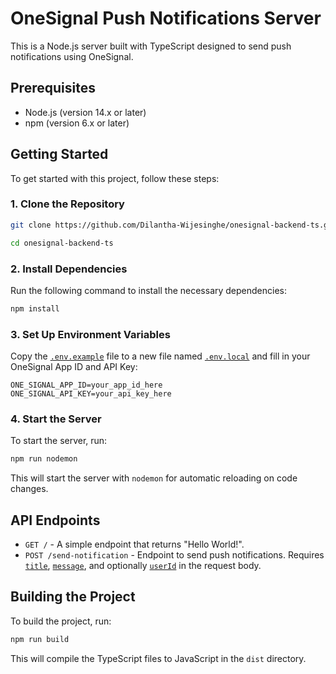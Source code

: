 # OneSignal Push Notifications Server

This is a Node.js server built with TypeScript designed to send push notifications using OneSignal.

## Prerequisites

- Node.js (version 14.x or later)
- npm (version 6.x or later)

## Getting Started

To get started with this project, follow these steps:

### 1. Clone the Repository

```bash
git clone https://github.com/Dilantha-Wijesinghe/onesignal-backend-ts.git

cd onesignal-backend-ts
```

### 2. Install Dependencies

Run the following command to install the necessary dependencies:

```bash
npm install
```

### 3. Set Up Environment Variables

Copy the [`.env.example`](command:_github.copilot.openRelativePath?%5B%7B%22scheme%22%3A%22file%22%2C%22authority%22%3A%22%22%2C%22path%22%3A%22%2FUsers%2Fdilantha%2FDeveloper%2Fonesignal-backend-ts%2F.env.example%22%2C%22query%22%3A%22%22%2C%22fragment%22%3A%22%22%7D%5D "/Users/dilantha/Developer/onesignal-backend-ts/.env.example") file to a new file named [`.env.local`](command:_github.copilot.openRelativePath?%5B%7B%22scheme%22%3A%22file%22%2C%22authority%22%3A%22%22%2C%22path%22%3A%22%2FUsers%2Fdilantha%2FDeveloper%2Fonesignal-backend-ts%2F.env.local%22%2C%22query%22%3A%22%22%2C%22fragment%22%3A%22%22%7D%5D "/Users/dilantha/Developer/onesignal-backend-ts/.env.local") and fill in your OneSignal App ID and API Key:

```plaintext
ONE_SIGNAL_APP_ID=your_app_id_here
ONE_SIGNAL_API_KEY=your_api_key_here
```

### 4. Start the Server

To start the server, run:

```bash
npm run nodemon
```

This will start the server with `nodemon` for automatic reloading on code changes.

## API Endpoints

- `GET /` - A simple endpoint that returns "Hello World!".
- `POST /send-notification` - Endpoint to send push notifications. Requires [`title`](command:_github.copilot.openSymbolFromReferences?%5B%7B%22%24mid%22%3A1%2C%22fsPath%22%3A%22%2FUsers%2Fdilantha%2FDeveloper%2Fonesignal-backend-ts%2Fsrc%2Findex.ts%22%2C%22external%22%3A%22file%3A%2F%2F%2FUsers%2Fdilantha%2FDeveloper%2Fonesignal-backend-ts%2Fsrc%2Findex.ts%22%2C%22path%22%3A%22%2FUsers%2Fdilantha%2FDeveloper%2Fonesignal-backend-ts%2Fsrc%2Findex.ts%22%2C%22scheme%22%3A%22file%22%7D%2C%7B%22line%22%3A14%2C%22character%22%3A2%7D%5D "src/index.ts"), [`message`](command:_github.copilot.openSymbolFromReferences?%5B%7B%22%24mid%22%3A1%2C%22fsPath%22%3A%22%2FUsers%2Fdilantha%2FDeveloper%2Fonesignal-backend-ts%2Fsrc%2Findex.ts%22%2C%22external%22%3A%22file%3A%2F%2F%2FUsers%2Fdilantha%2FDeveloper%2Fonesignal-backend-ts%2Fsrc%2Findex.ts%22%2C%22path%22%3A%22%2FUsers%2Fdilantha%2FDeveloper%2Fonesignal-backend-ts%2Fsrc%2Findex.ts%22%2C%22scheme%22%3A%22file%22%7D%2C%7B%22line%22%3A14%2C%22character%22%3A2%7D%5D "src/index.ts"), and optionally [`userId`](command:_github.copilot.openSymbolFromReferences?%5B%7B%22%24mid%22%3A1%2C%22fsPath%22%3A%22%2FUsers%2Fdilantha%2FDeveloper%2Fonesignal-backend-ts%2Fsrc%2Findex.ts%22%2C%22external%22%3A%22file%3A%2F%2F%2FUsers%2Fdilantha%2FDeveloper%2Fonesignal-backend-ts%2Fsrc%2Findex.ts%22%2C%22path%22%3A%22%2FUsers%2Fdilantha%2FDeveloper%2Fonesignal-backend-ts%2Fsrc%2Findex.ts%22%2C%22scheme%22%3A%22file%22%7D%2C%7B%22line%22%3A14%2C%22character%22%3A2%7D%5D "src/index.ts") in the request body.

## Building the Project

To build the project, run:

```bash
npm run build
```

This will compile the TypeScript files to JavaScript in the `dist` directory.
